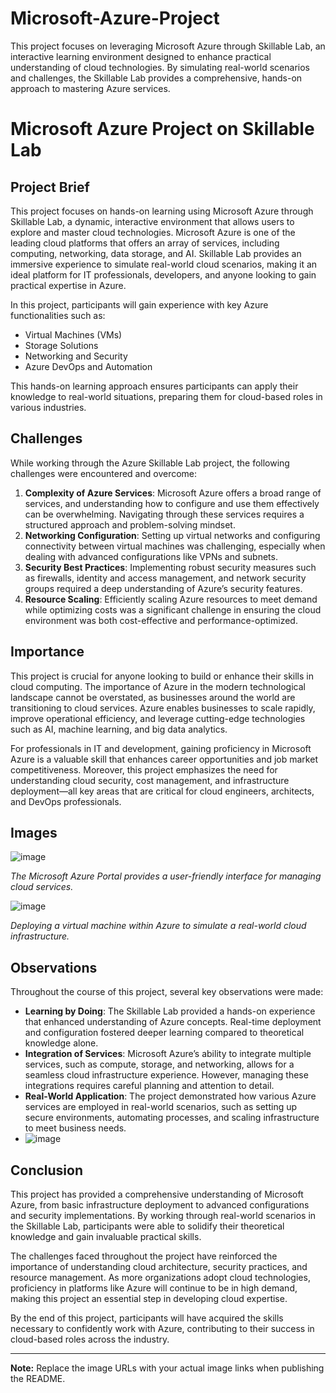 # Microsoft-Azure-Project
This project focuses on leveraging Microsoft Azure through Skillable Lab, an interactive learning environment designed to enhance practical understanding of cloud technologies. By simulating real-world scenarios and challenges, the Skillable Lab provides a comprehensive, hands-on approach to mastering Azure services.
# Microsoft Azure Project on Skillable Lab

## Project Brief

This project focuses on hands-on learning using Microsoft Azure through Skillable Lab, a dynamic, interactive environment that allows users to explore and master cloud technologies. Microsoft Azure is one of the leading cloud platforms that offers an array of services, including computing, networking, data storage, and AI. Skillable Lab provides an immersive experience to simulate real-world cloud scenarios, making it an ideal platform for IT professionals, developers, and anyone looking to gain practical expertise in Azure.

In this project, participants will gain experience with key Azure functionalities such as:
- Virtual Machines (VMs)
- Storage Solutions
- Networking and Security
- Azure DevOps and Automation

This hands-on learning approach ensures participants can apply their knowledge to real-world situations, preparing them for cloud-based roles in various industries.

## Challenges

While working through the Azure Skillable Lab project, the following challenges were encountered and overcome:
1. **Complexity of Azure Services**: Microsoft Azure offers a broad range of services, and understanding how to configure and use them effectively can be overwhelming. Navigating through these services requires a structured approach and problem-solving mindset.
2. **Networking Configuration**: Setting up virtual networks and configuring connectivity between virtual machines was challenging, especially when dealing with advanced configurations like VPNs and subnets.
3. **Security Best Practices**: Implementing robust security measures such as firewalls, identity and access management, and network security groups required a deep understanding of Azure’s security features.
4. **Resource Scaling**: Efficiently scaling Azure resources to meet demand while optimizing costs was a significant challenge in ensuring the cloud environment was both cost-effective and performance-optimized.

## Importance

This project is crucial for anyone looking to build or enhance their skills in cloud computing. The importance of Azure in the modern technological landscape cannot be overstated, as businesses around the world are transitioning to cloud services. Azure enables businesses to scale rapidly, improve operational efficiency, and leverage cutting-edge technologies such as AI, machine learning, and big data analytics.

For professionals in IT and development, gaining proficiency in Microsoft Azure is a valuable skill that enhances career opportunities and job market competitiveness. Moreover, this project emphasizes the need for understanding cloud security, cost management, and infrastructure deployment—all key areas that are critical for cloud engineers, architects, and DevOps professionals.

## Images

![image](https://github.com/user-attachments/assets/1219055e-7ad4-41d1-ab89-1424bca41f4c)

*The Microsoft Azure Portal provides a user-friendly interface for managing cloud services.*

![image](https://github.com/user-attachments/assets/7d52cc50-9f35-4c3b-893b-4b4bddfe5895)

*Deploying a virtual machine within Azure to simulate a real-world cloud infrastructure.*

## Observations

Throughout the course of this project, several key observations were made:
- **Learning by Doing**: The Skillable Lab provided a hands-on experience that enhanced understanding of Azure concepts. Real-time deployment and configuration fostered deeper learning compared to theoretical knowledge alone.
- **Integration of Services**: Microsoft Azure’s ability to integrate multiple services, such as compute, storage, and networking, allows for a seamless cloud infrastructure experience. However, managing these integrations requires careful planning and attention to detail.
- **Real-World Application**: The project demonstrated how various Azure services are employed in real-world scenarios, such as setting up secure environments, automating processes, and scaling infrastructure to meet business needs.
- ![image](https://github.com/user-attachments/assets/63956e7c-df7e-4d54-ab3c-ecfb174fb235)


## Conclusion

This project has provided a comprehensive understanding of Microsoft Azure, from basic infrastructure deployment to advanced configurations and security implementations. By working through real-world scenarios in the Skillable Lab, participants were able to solidify their theoretical knowledge and gain invaluable practical skills.

The challenges faced throughout the project have reinforced the importance of understanding cloud architecture, security practices, and resource management. As more organizations adopt cloud technologies, proficiency in platforms like Azure will continue to be in high demand, making this project an essential step in developing cloud expertise.

By the end of this project, participants will have acquired the skills necessary to confidently work with Azure, contributing to their success in cloud-based roles across the industry.

---

**Note:** Replace the image URLs with your actual image links when publishing the README.

